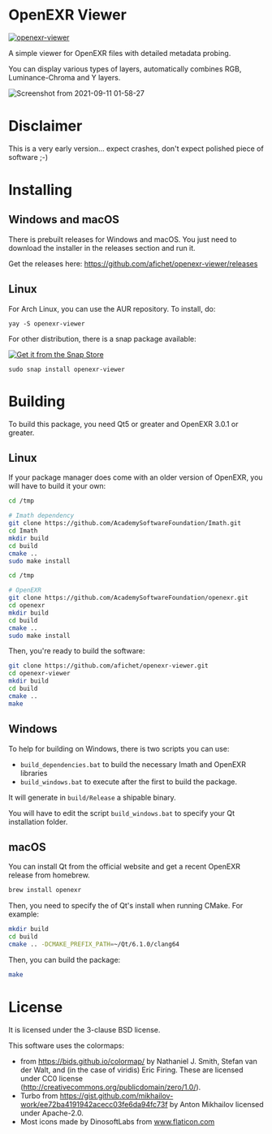 OpenEXR Viewer
==============

[![openexr-viewer](https://snapcraft.io/openexr-viewer/badge.svg)](https://snapcraft.io/openexr-viewer)

A simple viewer for OpenEXR files with detailed metadata probing.

You can display various types of layers, automatically combines RGB,
Luminance-Chroma and Y layers.

![Screenshot from 2021-09-11 01-58-27](https://user-images.githubusercontent.com/7930348/132928984-fd31c2c3-c66f-43c9-b63b-2f1836a09fe8.png)

Disclaimer
==========

This is a very early version... expect crashes, don't expect polished
piece of software ;-)


Installing
==========

Windows and macOS
-----------------

There is prebuilt releases for Windows and macOS. You just need to download the
installer in the releases section and run it.

Get the releases here: https://github.com/afichet/openexr-viewer/releases


Linux
-----

For Arch Linux, you can use the AUR repository. To install, do:

```
yay -S openexr-viewer
```

For other distribution, there is a snap package available:

[![Get it from the Snap Store](https://snapcraft.io/static/images/badges/en/snap-store-black.svg)](https://snapcraft.io/openexr-viewer)


```
sudo snap install openexr-viewer
```


Building
========

To build this package, you need Qt5 or greater and OpenEXR 3.0.1 or greater.

Linux
-----

If your package manager does come with an older version of OpenEXR,
you will have to build it your own:

```bash
cd /tmp

# Imath dependency
git clone https://github.com/AcademySoftwareFoundation/Imath.git
cd Imath
mkdir build
cd build
cmake ..
sudo make install

cd /tmp

# OpenEXR
git clone https://github.com/AcademySoftwareFoundation/openexr.git
cd openexr
mkdir build
cd build
cmake ..
sudo make install
```

Then, you're ready to build the software:

```bash
git clone https://github.com/afichet/openexr-viewer.git
cd openexr-viewer
mkdir build
cd build
cmake ..
make
```

Windows
-------

To help for building on Windows, there is two scripts you can use:
- `build_dependencies.bat` to build the necessary Imath and OpenEXR libraries
- `build_windows.bat` to execute after the first to build the package.

It will generate in `build/Release` a shipable binary.

You will have to edit the script `build_windows.bat` to specify your
Qt installation folder.

macOS
-----

You can install Qt from the official website and get a recent OpenEXR
release from homebrew.

```bash
brew install openexr
```

Then, you need to specify the of Qt's install when running CMake. For example:

```bash
mkdir build
cd build
cmake .. -DCMAKE_PREFIX_PATH=~/Qt/6.1.0/clang64
```

Then, you can build the package:

```bash
make
```


License
=======

It is licensed under the 3-clause BSD license.

This software uses the colormaps:

- from https://bids.github.io/colormap/ by Nathaniel J. Smith, Stefan
van der Walt, and (in the case of viridis) Eric Firing. These are
licensed under CC0 license
(http://creativecommons.org/publicdomain/zero/1.0/).
- Turbo from https://gist.github.com/mikhailov-work/ee72ba4191942acecc03fe6da94fc73f by Anton Mikhailov licensed under Apache-2.0.
- Most icons made by DinosoftLabs from www.flaticon.com 
